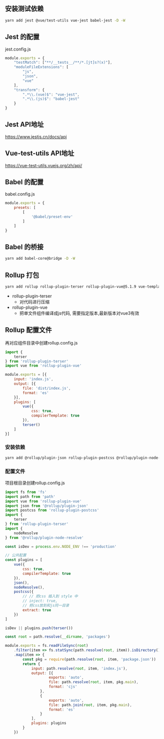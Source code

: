 ## 安装测试依赖

```bash
yarn add jest @vue/test-utils vue-jest babel-jest -D -W
```

## Jest 的配置

jest.config.js

```js
module.exports = {
    "testMatch": ["**/__tests__/**/*.[jt]s?(x)"],
    "moduleFileExtensions": [
        "js",
        "json",
        "vue"
    ],
    "transform": {
        ".*\\.(vue)$": "vue-jest",
        ".*\\.(js)$": "babel-jest"
    }
}
```

## Jest API地址

https://www.jestjs.cn/docs/api

## Vue-test-utils API地址

https://vue-test-utils.vuejs.org/zh/api/

## Babel 的配置

babel.config.js

```js
module.exports = {
    presets: [
        [
            '@babel/preset-env'
        ]
    ]
}
```

## Babel 的桥接

```bash
yarn add babel-core@bridge -D -W
```

## Rollup 打包

```bash
yarn add rollup rollup-plugin-terser rollup-plugin-vue@5.1.9 vue-template-compiler -D -W
```

* rollup-plugin-terser
    - 对代码进行压缩
* rollup-plugin-vue
    - 把单文件组件编译成js代码, 需要指定版本,最新版本对vue3有效

## Rollup 配置文件

再对应组件目录中创建rollup.config.js

```js
import {
    terser
} from 'rollup-plugin-terser'
import vue from 'rollup-plugin-vue'

module.exports = [{
    input: 'index.js',
    output: [{
        file: 'dist/index.js',
        format: 'es'
    }],
    plugins: [
        vue({
            css: true,
            compilerTemplate: true
        }),
        terser()
    ]
}]
```

### 安装依赖

```bash
yarn add @rollup/plugin-json rollup-plugin-postcss @rollup/plugin-node-resolve -D -W
```

### 配置文件

项目根目录创建rollup.config.js

```js
import fs from 'fs'
import path from 'path'
import vue from 'rollup-plugin-vue'
import json from '@rollup/plugin-json'
import postcss from 'rollup-plugin-postcss'
import {
    terser
} from 'rollup-plugin-terser'
import {
    nodeResolve
} from '@rollup/plugin-node-resolve'

const isDev = process.env.NODE_ENV !== 'production'

// 公共配置
const plugins = [
    vue({
        css: true,
        compilerTemplate: true
    }),
    json(),
    nodeResolve(),
    postcss({
        // // 把css 插入到 style 中
        // inject: true,
        // 把css放到和js同一目录
        extract: true
    })
]

isDev || plugins.push(terser())

const root = path.resolve(__dirname, 'packages')

module.exports = fs.readFileSync(root)
    .filter(item => fs.statSync(path.resolve(root, item)).isDirectory())
    .map(item => {
        const pkg = require(path.resolve(root, item, 'package.json'))
        return {
            input: path.resolve(root, item, 'index.js'),
            output: [{
                    exports: 'auto',
                    file: path.resolve(root, item, pkg.main),
                    format: 'cjs'
                },
                {
                    exports: 'auto',
                    file: path.join(root, item, pkg.main),
                    format: 'es'
                }
            ],
            plugins: plugins
        }
    })
```

